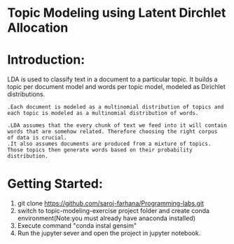 # Topic Modeling using Latent Dirchlet Allocation


Introduction:
=============
LDA is used to classify text in a document to a particular topic. It builds a topic per document model and words per topic model, modeled as Dirichlet distributions.

	.Each document is modeled as a multinomial distribution of topics and each topic is modeled as a multinomial distribution of words.

	.LDA assumes that the every chunk of text we feed into it will contain words that are somehow related. Therefore choosing the right corpus 	of data is crucial.
	.It also assumes documents are produced from a mixture of topics. Those topics then generate words based on their probability distribution.


Getting Started:
===============
1. git clone https://github.com/saroj-farhana/Programming-labs.git
2. switch to topic-modeling-exercise project folder and create conda environment(Note:you must already have anaconda installed)
3. Execute command "conda instal gensim"
4. Run the jupyter sever and open the project in jupyter notebook.